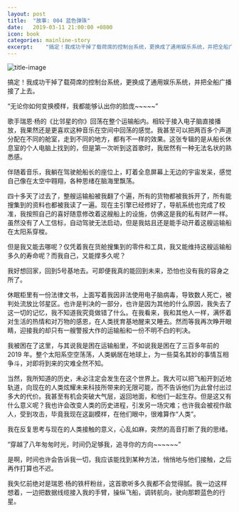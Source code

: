 ```yaml
---
layout: post
title:  "故事: 004 蓝色弹珠"
date:   2019-03-11 21:00:00 +0800
icon: book
categories: mainline-story
excerpt:    "搞定！我成功干掉了载荷席的控制台系统，更换成了通用娱乐系统，并把全船广播接了上去..."
---
```


![title-image](https://canhead-cn.oss-cn-beijing.aliyuncs.com/iss.jpg)

搞定！我成功干掉了载荷席的控制台系统，更换成了通用娱乐系统，并把全船广播接了上去。

“无论你如何变换模样，我都能够认出你的脸庞~~~~~”

歌手瑞恩·杨的《比邻星的你》回荡在整个运输船内。相较于接入电子脑直接播放，我果然还是更喜欢这种音乐在空间中回荡的感觉。我甚至可以把两百多个声道分配在不同的舱室，走到不同的地方，都有不一样的效果。这张专辑的是从船长休息室的个人电脑上找到的，但是第一次听到这首歌时，我居然有一种无法名状的熟悉感。

伴随着音乐，我躺在驾驶舱船长的座位上，盯着全息屏幕上无边的宇宙发呆，感觉自己像在太空中翱翔，各种思绪在脑海里飘荡。

四十多天了过去了，整艘运输船被我翻了个遍，所有的货物都被我拆开了，所有能搜集到的资料也都被我读了一遍。现在主引擎已经修好了，导航系统也完成了校准，我按照自己的喜好随意修改着这艘船上的设施，仿佛这是我的私有财产一样。虽然没有了人工信标，自动驾驶无法启动，但是我姑且还是能手动开着这艘运输船在太阳系穿梭。

但是我又能去哪呢？仅凭着我在货舱搜集到的零件和工具，我又能维持这艘运输船多久的寿命呢？而我自己，又能撑多久呢？

我好想回家，回到5号基地去。可即便我真的能回到未来，恐怕也没有我的容身之所了。

休眠柜里有一份法律文书，上面写着我因非法使用电子脑病毒，导致数人死亡，被判处流放比邻星区。也许是判决的一部分，也许是因为其他的什么原因，我失去了这一切的记忆，我不知道我究竟做错了什么。在我看来，我和其他人一样，满怀着对生活的热情和对万物的感恩，在人类抚育基地醒来又睡去。然而等我再次睁开眼睛，迎接我的却只有一艘警报大作的运输船和一份不明不白的判决。

我被困在了这里，与其说我是困在运输船里，不如说我是困在了三百多年前的 2019 年。整个太阳系空空荡荡，人类蜗居在地球上，为一些莫名其妙的事情互相争斗，对即将到来的灾难全然不知。

当然，我所知道的历史，未必注定会发生在这个世界上。我大可以把飞船开到近地轨道，向现在的人类炫耀未来科技所带来的无限可能，而不告诉他们为此曾付出过多大的代价。我甚至有机会突破大气层，返回地面，和他们一起生存。但是这又有什么意义呢？我也许会改变人类的历史进程，引发另一场灾难；也许我会被视作敌人，受到攻击，毕竟我现在这副模样，在他们眼中，很难算作“人类”。

我在反复思考与现在的人类接触的意义，心乱如麻，突然的高音打断了我的思绪。

“穿越了八年匆匆时光，时间仍足够我，追寻你的方向~~~~~~”

是啊，时间也许会告诉我一切，我应该能找到某种方法，悄悄地与他们接触，之后再作打算也不迟。

我失忆前绝对是瑞恩·杨的铁杆粉丝，这首歌听多久我都不会觉得腻。我一边这样想着，一边把数据线缆接入我的手臂，操纵飞船，调转航向，驶向那颗蓝色的行星。
